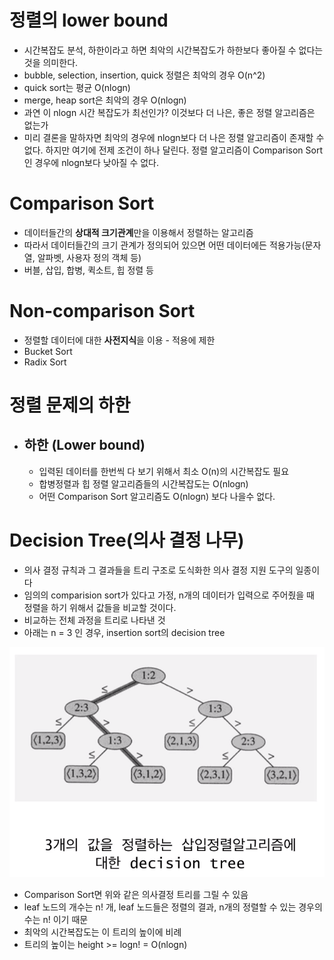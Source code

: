 # 정렬의 lower bound

- 시간복잡도 분석, 하한이라고 하면 최악의 시간복잡도가 하한보다 좋아질 수 없다는 것을 의미한다.
- bubble, selection, insertion, quick 정렬은 최악의 경우 O(n^2)
- quick sort는 평균 O(nlogn)
- merge, heap sort은 최악의 경우 O(nlogn)
- 과연 이 nlogn 시간 복잡도가 최선인가? 이것보다 더 나은, 좋은 정렬 알고리즘은 없는가
- 미리 결론을 말하자면 최악의 경우에 nlogn보다 더 나은 정렬 알고리즘이 존재할 수 없다. 하지만 여기에 전제 조건이 하나 달린다. 정렬 알고리즘이 Comparison Sort인 경우에 nlogn보다 낮아질 수 없다.



# Comparison Sort

- 데이터들간의 **상대적 크기관계**만을 이용해서 정렬하는 알고리즘
- 따라서 데이터들간의 크기 관계가 정의되어 있으면 어떤 데이터에든 적용가능(문자열, 알파벳, 사용자 정의 객체 등)
- 버블, 삽입, 합병, 퀵소트, 힙 정렬 등



# Non-comparison Sort

- 정렬할 데이터에 대한 **사전지식**을 이용 - 적용에 제한
- Bucket Sort
- Radix Sort



# 정렬 문제의 하한

- ## 하한 (Lower bound)

  - 입력된 데이터를 한번씩 다 보기 위해서 최소 O(n)의 시간복잡도 필요
  - 합병정렬과 힙 정렬 알고리즘들의 시간복잡도는 O(nlogn)
  - 어떤 Comparison Sort 알고리즘도 O(nlogn) 보다 나을수 없다.



# Decision Tree(의사 결정 나무)

- 의사 결정 규칙과 그 결과들을 트리 구조로 도식화한 의사 결정 지원 도구의 일종이다
- 임의의 comparision sort가 있다고 가정, n개의 데이터가 입력으로 주어줬을 때 정렬을 하기 위해서 값들을 비교할 것이다.
- 비교하는 전체 과정을 트리로 나타낸 것
- 아래는 n = 3 인 경우, insertion sort의 decision tree



![sort_23](images/sort_23.PNG)



- Comparison Sort면 위와 같은 의사결정 트리를 그릴 수 있음
- leaf 노드의 개수는 n! 개, leaf 노드들은 정렬의 결과, n개의 정렬할 수 있는 경우의 수는 n! 이기 때문
- 최악의 시간복잡도는 이 트리의 높이에 비례
- 트리의 높이는 height >= logn! = O(nlogn)


